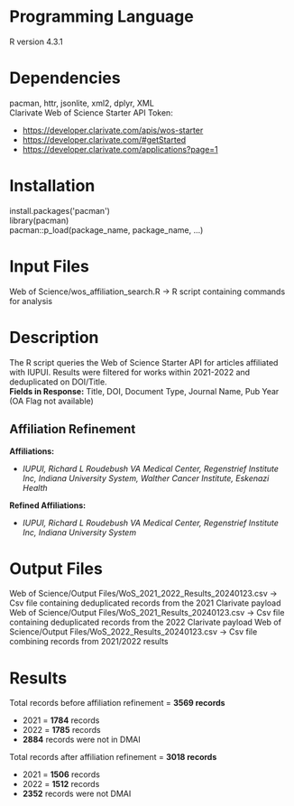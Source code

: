 # Programming Language
R version 4.3.1

# Dependencies
pacman, httr, jsonlite, xml2, dplyr, XML  
Clarivate Web of Science Starter API Token: 
- https://developer.clarivate.com/apis/wos-starter
- https://developer.clarivate.com/#getStarted
- https://developer.clarivate.com/applications?page=1

# Installation
install.packages('pacman')  
library(pacman)  
pacman::p_load(package_name, package_name, ...)

# Input Files
Web of Science/wos_affiliation_search.R -> R script containing commands for analysis 

# Description
The R script queries the Web of Science Starter API for articles affiliated with IUPUI. Results were filtered for works within 2021-2022 and deduplicated on DOI/Title.  
**Fields in Response:** Title, DOI, Document Type, Journal Name, Pub Year (OA Flag not available)

## Affiliation Refinement
**Affiliations:**  
- *IUPUI, Richard L Roudebush VA Medical Center, Regenstrief Institute Inc, Indiana University System, Walther Cancer Institute, Eskenazi Health*  

**Refined Affiliations:** 
- *IUPUI, Richard L Roudebush VA Medical Center, Regenstrief Institute Inc, Indiana University System* 

# Output Files
Web of Science/Output Files/WoS_2021_2022_Results_20240123.csv -> Csv file containing deduplicated records from the 2021 Clarivate payload
Web of Science/Output Files/WoS_2021_Results_20240123.csv -> Csv file containing deduplicated records from the 2022 Clarivate payload
Web of Science/Output Files/WoS_2022_Results_20240123.csv -> Csv file combining records from 2021/2022 results  

# Results
Total records before affiliation refinement = **3569 records**
- 2021 = **1784** records
- 2022 = **1785** records
-  **2884** records were not in DMAI

Total records after affiliation refinement = **3018 records**
- 2021 = **1506** records
- 2022 = **1512** records
- **2352** records were not DMAI
